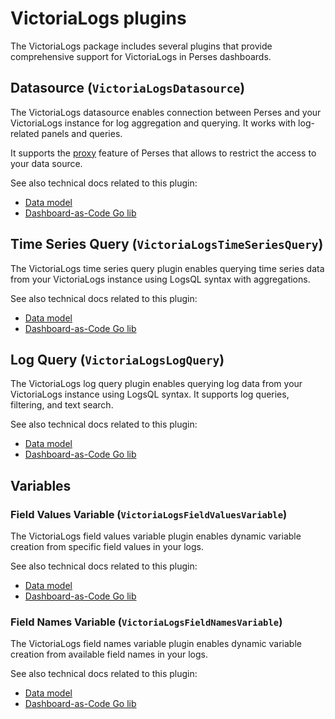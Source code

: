 # VictoriaLogs plugins

The VictoriaLogs package includes several plugins that provide comprehensive support for VictoriaLogs in Perses dashboards.

## Datasource (`VictoriaLogsDatasource`)

The VictoriaLogs datasource enables connection between Perses and your VictoriaLogs instance for log aggregation and querying. It works with log-related panels and queries.

It supports the [proxy](https://perses.dev/perses/docs/concepts/proxy/) feature of Perses that allows to restrict the access to your data source.

See also technical docs related to this plugin:

- [Data model](./model.md#datasource)
- [Dashboard-as-Code Go lib](./go-sdk/datasource.md)

## Time Series Query (`VictoriaLogsTimeSeriesQuery`)

The VictoriaLogs time series query plugin enables querying time series data from your VictoriaLogs instance using LogsQL syntax with aggregations.

See also technical docs related to this plugin:

- [Data model](./model.md#time-series-query)
- [Dashboard-as-Code Go lib](./go-sdk/timeseries-query.md)

## Log Query (`VictoriaLogsLogQuery`)

The VictoriaLogs log query plugin enables querying log data from your VictoriaLogs instance using LogsQL syntax. It supports log queries, filtering, and text search.

See also technical docs related to this plugin:

- [Data model](./model.md#log-query)
- [Dashboard-as-Code Go lib](./go-sdk/log-query.md)

## Variables

### Field Values Variable (`VictoriaLogsFieldValuesVariable`)

The VictoriaLogs field values variable plugin enables dynamic variable creation from specific field values in your logs.

See also technical docs related to this plugin:

- [Data model](./model.md#victorialogsfield-values-variable)
- [Dashboard-as-Code Go lib](./go-sdk/variable/field-values.md)

### Field Names Variable (`VictoriaLogsFieldNamesVariable`)

The VictoriaLogs field names variable plugin enables dynamic variable creation from available field names in your logs.

See also technical docs related to this plugin:

- [Data model](./model.md#victorialogsfield-names-variable)
- [Dashboard-as-Code Go lib](./go-sdk/variable/field-names.md)